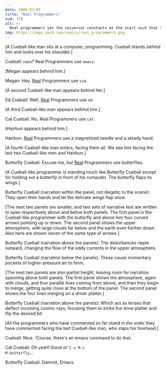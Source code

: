 ```yaml
---
date: 2008-02-01
title: "Real Programmers"
num: 378
alt: >-
  Real programmers set the universal constants at the start such that the universe evolves to contain the disk with the data they want.
img: https://imgs.xkcd.com/comics/real_programmers.png
---
```

[A Cueball-like man sits at a computer, programming. Cueball stands behind him and looks over his shoulder.]

Cueball: <code>nano</code>? Real Programmers use <code>emacs</code>.

[Megan appears behind him.]

Megan: Hey. <u>Real</u> Programmers use <code>vim</code>.

[A second Cueball-like man appears behind her.]

Ed Cueball: Well, <u>Real</u> Programmers use <code>ed</code>.

[A third Cueball-like man appears behind him.]

Cat Cueball: No, Real Programmers use <code>cat</code>.

[Hairbun appears behind him.]

Hairbun: <u>Real</u> Programmers use a magnetized needle and a steady hand.

[A fourth Cueball-like man enters, facing them all. We see him facing the last two Cueball-like men and Hairbun.]

Butterfly Cueball: Excuse me, but <u>Real</u> Programmers use butterflies.

[A Cueball-like programmer is standing much like Butterfly Cueball except for holding out a butterfly in front of his computer. The butterfly flaps its wings.]

Butterfly Cueball (narration within the panel, not diegetic to the scene): They open their hands and let the delicate wings flap once.

[The next two panels are smaller, and two sets of narrative text are written to span respectively above and below both panels. The first panel is the Cueball-like programmer with the butterfly and above him four curved arrows pointing up or down. The second panel shows the upper atmosphere, with large clouds far below and the earth even further down. Also here are shown seven of the same type of arrows.]

Butterfly Cueball (narration above the panels): The disturbances ripple outward, changing the flow of the eddy currents in the upper atmosphere.

Butterfly Cueball (narration below the panels):  These cause momentary pockets of higher-pressure air to form,

[The next two panels are also partial height, leaving room for narration spanning above both panels. The first panel shows the atmosphere, again with clouds, and four parallel lines coming from above, and then they begin to merge, getting quite close at the bottom of the panel. The second panel shows the four lines merging on a driver platter.]

Butterfly Cueball (narration above the panels):  Which act as lenses that deflect incoming cosmic rays, focusing them to strike the drive platter and flip the desired bit.

[All the programmers who have commented so far stand in the order they have commented facing the last Cueball-like man, who slaps his forehead.]

Cueball: Nice. 'Course, there's an emacs command to do that.

Cat Cueball: Oh yeah! Good ol' <code>C-x M-c M-butterfly</code>...

Butterfly Cueball: Dammit, Emacs.